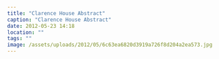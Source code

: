 ```yaml
---
title: "Clarence House Abstract"
caption: "Clarence House Abstract"
date: 2012-05-23 14:18
location: ""
tags: ""
image: /assets/uploads/2012/05/6c63ea6820d3919a726f8d204a2ea573.jpg
---
```

